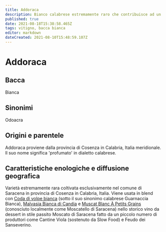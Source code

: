 ```yaml
---
title: Addoraca
description: Bianco calabrese estremamente raro che contribuisce ad un altrettanto raro vino da dessert.
published: true
date: 2021-08-18T15:38:58.465Z
tags: vitigno, bacca bianca
editor: markdown
dateCreated: 2021-08-10T15:48:59.107Z
---
```


# Addoraca

## Bacca
Bianca

## Sinonimi
Odoacra


## Origini e parentele
Addoraca proviene dalla provincia di Cosenza in Calabria, Italia meridionale. Il suo nome significa 'profumato' in dialetto calabrese.

## Caratteristiche enologiche e diffusione geografica
Varietà estremamente rara coltivata esclusivamente nel comune di Saracena in provincia di Cosenza in Calabria, Italia. Viene usata in blend con [Coda di volpe bianca](/vitigni/bacca-bianca/coda-di-volpe-bianca) (sotto il suo sinonimo calabrese Guarnaccia Bianca), [Malvasia Bianca di Candia](/vitigni/Italia/bacca-bianca/malvasia-bianca-di-candia) e [Muscat Blanc À Petits Grains](/vitigni/Francia/bacca-bianca/muscat-blanc-a-petit-grains) (conosciuto localmente come Moscatello di Saracena) nello storico vino da dessert in stile passito Moscato di Saracena fatto da un piccolo numero di produttori come Cantine Viola (sostenuto da Slow Food) e Feudo dei Sanseverino.



